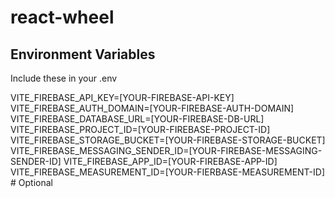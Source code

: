 # react-wheel

## Environment Variables

Include these in your .env

VITE_FIREBASE_API_KEY=[YOUR-FIREBASE-API-KEY]
VITE_FIREBASE_AUTH_DOMAIN=[YOUR-FIREBASE-AUTH-DOMAIN]
VITE_FIREBASE_DATABASE_URL=[YOUR-FIREBASE-DB-URL]
VITE_FIREBASE_PROJECT_ID=[YOUR-FIREBASE-PROJECT-ID]
VITE_FIREBASE_STORAGE_BUCKET=[YOUR-FIREBASE-STORAGE-BUCKET]
VITE_FIREBASE_MESSAGING_SENDER_ID=[YOUR-FIREBASE-MESSAGING-SENDER-ID]
VITE_FIREBASE_APP_ID=[YOUR-FIREBASE-APP-ID]
VITE_FIREBASE_MEASUREMENT_ID=[YOUR-FIERBASE-MEASUREMENT-ID] # Optional